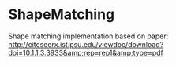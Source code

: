 # ShapeMatching
Shape matching implementation based on paper: http://citeseerx.ist.psu.edu/viewdoc/download?doi=10.1.1.3.3933&amp;rep=rep1&amp;type=pdf
